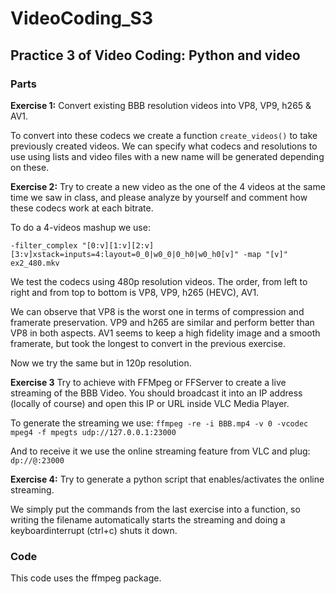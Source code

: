 # VideoCoding_S3
## Practice 3 of Video Coding: Python and video

### Parts

**Exercise 1:** Convert existing BBB resolution videos into VP8, VP9, h265 & AV1.

To convert into these codecs we create a function ```create_videos()``` to take previously created videos. We can specify what codecs and resolutions to use using lists and video files with a new name will be generated depending on these.

**Exercise 2:** Try to create a new video as the one of the 4 videos at the same time we saw in class, and please analyze by yourself and comment how these codecs work at each bitrate.

To do a 4-videos mashup we use:
```ffmpeg -i BBB_480vp8.mkv -i BBB_480vp9.mkv -i BBB_480hevc.mkv -i BBB_480av1.mkv \
-filter_complex "[0:v][1:v][2:v][3:v]xstack=inputs=4:layout=0_0|w0_0|0_h0|w0_h0[v]" -map "[v]" ex2_480.mkv
```
We test the codecs using 480p resolution videos. The order, from left to right and from top to bottom is VP8, VP9, h265 (HEVC), AV1.



We can observe that VP8 is the worst one in terms of compression and framerate preservation. VP9 and h265 are similar and perform better than VP8 in both aspects. AV1 seems to keep a high fidelity image and a smooth framerate, but took the longest to convert in the previous exercise.

Now we try the same but in 120p resolution. 

**Exercise 3** Try to achieve with FFMpeg or FFServer to create a live streaming of the BBB Video. You should broadcast it into an IP address (locally of course) and open this IP or URL inside VLC Media Player.

To generate the streaming we use:
```ffmpeg -re -i BBB.mp4 -v 0 -vcodec mpeg4 -f mpegts udp://127.0.0.1:23000```

And to receive it we use the online streaming feature from VLC and plug:
```dp://@:23000```

**Exercise 4:** Try to generate a python script that enables/activates the online streaming.

We simply put the commands from the last exercise into a function, so writing the filename automatically starts the streaming and doing a keyboardinterrupt (ctrl+c) shuts it down.

### Code

This code uses the ffmpeg package.
